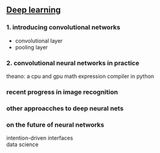 [Deep learning](http://neuralnetworksanddeeplearning.com/chap6.html)
----------------
### 1. introducing convolutional networks
- convolutional layer  
- pooling layer  
### 2. convolutional neural networks in practice
theano: a cpu and gpu math expression compiler in python

### recent progress in image recognition
### other approacches to deep neural nets
### on the future of neural networks
intention-driven interfaces  
data science   